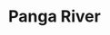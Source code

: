 ---
title: "Panga River"
title_bn: "পাঙ্গা নদী"
description: "Panga river flows on the side of Singrot Village (East side of Chaklahat Union, Panchagarh District.)
This river flows parallel to the Indian border which originated place is Hilly region of Jalpaiguri district that streams 6 km in Bangladesh and then again enter into Jalpaiguri.
The depth of this river is 18 meters. This is flood prone river. It travels through Kaharpara, Fokirganj, Mondolghat, Berubari etc. region, then enters into Bangladesh and again reaches Jalpaiguri through Borkamta region that re – enters into Bangladesh from Nautari."
---